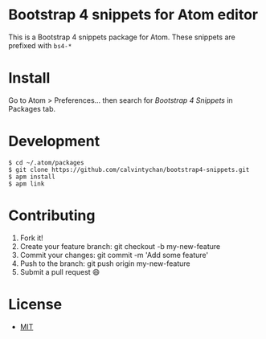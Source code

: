# Bootstrap 4 snippets for Atom editor
This is a Bootstrap 4 snippets package for Atom. These snippets are prefixed with `bs4-*`

# Install
Go to Atom > Preferences... then search for *Bootstrap 4 Snippets* in Packages tab.

# Development
```
$ cd ~/.atom/packages
$ git clone https://github.com/calvintychan/bootstrap4-snippets.git
$ apm install
$ apm link
```

# Contributing
1. Fork it!
2. Create your feature branch: git checkout -b my-new-feature
3. Commit your changes: git commit -m 'Add some feature'
4. Push to the branch: git push origin my-new-feature
5. Submit a pull request :smile:

# License
* [MIT](https://github.com/calvintychan/bootstrap4-snippets/blob/master/LICENSE.md)
